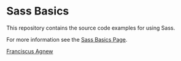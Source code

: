 Sass Basics
===========

This repository contains the source code examples for using Sass.


For more information see the [Sass Basics Page](https://franciscusagnew.github.io/sass-basics/).

[Franciscus Agnew](http://www.franciscusagnew.com)
